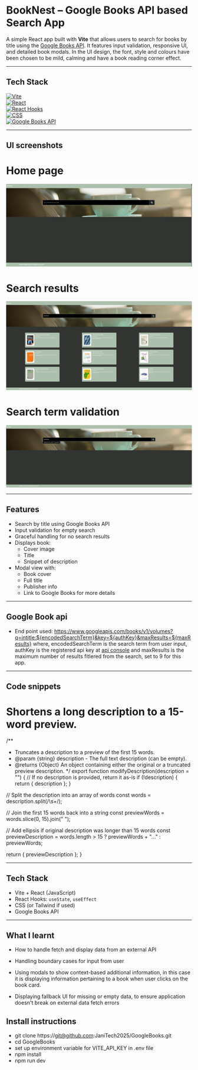 # BookNest – Google Books API based Search App

A simple React app built with **Vite** that allows users to search for books by title using the [Google Books API](https://developers.google.com/books). It features input validation, responsive UI, and detailed book modals. In the UI design, the font, style and colours have been chosen to be mild, calming and have a book reading corner effect.

---

## Tech Stack

[![Vite](https://img.shields.io/badge/Vite-646cff?style=for-the-badge&logo=vite&logoColor=ffffff)](https://vitejs.dev/)  
[![React](https://img.shields.io/badge/React-20232a?style=for-the-badge&logo=react&logoColor=61dafb)](https://reactjs.org/)  
[![React Hooks](https://img.shields.io/badge/React_Hooks-61dafb?style=for-the-badge&logo=react&logoColor=000)](https://reactjs.org/docs/hooks-intro.html)  
[![CSS](https://img.shields.io/badge/CSS-264de4?style=for-the-badge&logo=css3&logoColor=ffffff)](https://developer.mozilla.org/en-US/docs/Web/CSS)  
[![Google Books API](https://img.shields.io/badge/Google_Books_API-4285F4?style=for-the-badge&logo=google&logoColor=white)](https://developers.google.com/books)

---

## UI screenshots

# Home page

![Homepage screenshot](screenshot1.png)

# Search results

![Search results screenshot](screenshot3.png)

# Search term validation

![Search term Validation screenshot](screenshot4.png)

---

## Features

- Search by title using Google Books API
- Input validation for empty search
- Graceful handling for no search results
- Displays book:
  - Cover image
  - Title
  - Snippet of description
- Modal view with:
  - Book cover
  - Full title
  - Publisher info
  - Link to Google Books for more details

---

## Google Book api

- End point used: https://www.googleapis.com/books/v1/volumes?q=intitle:${encodedSearchTerm}&key=${authKey}&maxResults=${maxResults}
  where, encodedSearchTerm is the search term from user input, authKey is the registered api key at [api console](https://console.developers.google.com/)
  and maxResults is the maximum number of results fitlered from the search, set to 9 for this app.

---

## Code snippets

# Shortens a long description to a 15-word preview.

/\*\*

- Truncates a description to a preview of the first 15 words.
- @param {string} description - The full text description (can be empty).
- @returns {Object} An object containing either the original or a truncated preview description.
  \*/
  export function modifyDescription(description = "") {
  // If no description is provided, return it as-is
  if (!description) {
  return { description };
  }

// Split the description into an array of words
const words = description.split(/\s+/);

// Join the first 15 words back into a string
const previewWords = words.slice(0, 15).join(" ");

// Add ellipsis if original description was longer than 15 words
const previewDescription = words.length > 15 ? previewWords + "..." : previewWords;

return { previewDescription };
}

---

## Tech Stack

- Vite + React (JavaScript)
- React Hooks: `useState`, `useEffect`
- CSS (or Tailwind if used)
- Google Books API

---

## What I learnt

- How to handle fetch and display data from an external API

- Handling boundary cases for input from user

- Using modals to show context-based additional information,
  in this case it is displaying information pertaining to a book when user clicks on the book card.

- Displaying fallback UI for missing or empty data, to ensure application doesn't break on external data fetch errors

## Install instructions

- git clone https://git@github.com:JaniTech2025/GoogleBooks.git
- cd GoogleBooks
- set up environment variable for VITE_API_KEY in .env file
- npm install
- npm run dev
